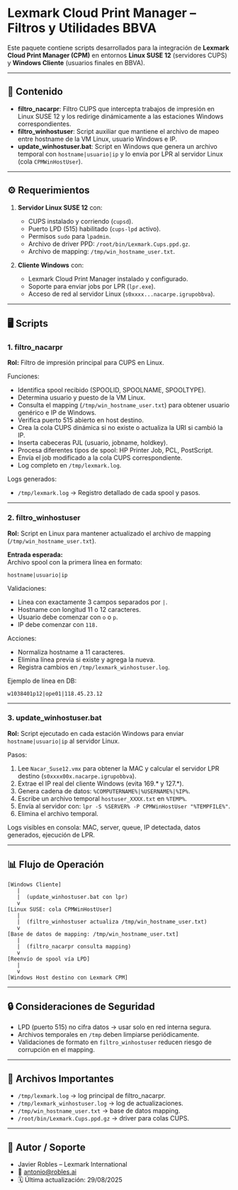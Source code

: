 # Lexmark Cloud Print Manager – Filtros y Utilidades BBVA

Este paquete contiene scripts desarrollados para la integración de **Lexmark Cloud Print Manager (CPM)** en entornos **Linux SUSE 12** (servidores CUPS) y **Windows Cliente** (usuarios finales en BBVA).  

---

## 📂 Contenido

- **filtro_nacarpr**: Filtro CUPS que intercepta trabajos de impresión en Linux SUSE 12 y los redirige dinámicamente a las estaciones Windows correspondientes.  
- **filtro_winhostuser**: Script auxiliar que mantiene el archivo de mapeo entre hostname de la VM Linux, usuario Windows e IP.  
- **update_winhostuser.bat**: Script en Windows que genera un archivo temporal con `hostname|usuario|ip` y lo envía por LPR al servidor Linux (cola `CPMWinHostUser`).  

---

## ⚙️ Requerimientos

1. **Servidor Linux SUSE 12** con:
   - CUPS instalado y corriendo (`cupsd`).
   - Puerto LPD (515) habilitado (`cups-lpd` activo).
   - Permisos `sudo` para `lpadmin`.
   - Archivo de driver PPD: `/root/bin/Lexmark.Cups.ppd.gz`.
   - Archivo de mapping: `/tmp/win_hostname_user.txt`.

2. **Cliente Windows** con:
   - Lexmark Cloud Print Manager instalado y configurado.
   - Soporte para enviar jobs por LPR (`lpr.exe`).
   - Acceso de red al servidor Linux (`s0xxxx...nacarpe.igrupobbva`).

---

## 🖥️ Scripts

### 1. filtro_nacarpr

**Rol:** Filtro de impresión principal para CUPS en Linux.  

Funciones:
- Identifica spool recibido (SPOOLID, SPOOLNAME, SPOOLTYPE).
- Determina usuario y puesto de la VM Linux.
- Consulta el mapping (`/tmp/win_hostname_user.txt`) para obtener usuario genérico e IP de Windows.
- Verifica puerto 515 abierto en host destino.
- Crea la cola CUPS dinámica si no existe o actualiza la URI si cambió la IP.
- Inserta cabeceras PJL (usuario, jobname, holdkey).
- Procesa diferentes tipos de spool: HP Printer Job, PCL, PostScript.
- Envía el job modificado a la cola CUPS correspondiente.
- Log completo en `/tmp/lexmark.log`.

Logs generados:
- `/tmp/lexmark.log` → Registro detallado de cada spool y pasos.

---

### 2. filtro_winhostuser

**Rol:** Script en Linux para mantener actualizado el archivo de mapping (`/tmp/win_hostname_user.txt`).  

**Entrada esperada:**  
Archivo spool con la primera línea en formato:

    hostname|usuario|ip

Validaciones:
- Línea con exactamente 3 campos separados por `|`.
- Hostname con longitud 11 o 12 caracteres.
- Usuario debe comenzar con `o` o `p`.
- IP debe comenzar con `118.`

Acciones:
- Normaliza hostname a 11 caracteres.
- Elimina línea previa si existe y agrega la nueva.
- Registra cambios en `/tmp/lexmark_winhostuser.log`.

Ejemplo de línea en DB:

    w1038401p12|ope01|118.45.23.12

---

### 3. update_winhostuser.bat

**Rol:** Script ejecutado en cada estación Windows para enviar `hostname|usuario|ip` al servidor Linux.  

Pasos:
1. Lee `Nacar_Suse12.vmx` para obtener la MAC y calcular el servidor LPR destino (`s0xxxx00x.nacarpe.igrupobbva`).
2. Extrae el IP real del cliente Windows (evita 169.* y 127.*).
3. Genera cadena de datos: `%COMPUTERNAME%|%USERNAME%|%IP%`.
4. Escribe un archivo temporal `hostuser_XXXX.txt` en `%TEMP%`.
5. Envía al servidor con: `lpr -S %SERVER% -P CPMWinHostUser "%TEMPFILE%"`.
6. Elimina el archivo temporal.

Logs visibles en consola: MAC, server, queue, IP detectada, datos generados, ejecución de LPR.

---

## 📊 Flujo de Operación

    [Windows Cliente]
       |
       |  (update_winhostuser.bat con lpr)
       v
    [Linux SUSE: cola CPMWinHostUser]
       |
       |  (filtro_winhostuser actualiza /tmp/win_hostname_user.txt)
       v
    [Base de datos de mapping: /tmp/win_hostname_user.txt]
       |
       |  (filtro_nacarpr consulta mapping)
       v
    [Reenvío de spool vía LPD]
       |
       v
    [Windows Host destino con Lexmark CPM]

---

## 🔒 Consideraciones de Seguridad

- LPD (puerto 515) no cifra datos → usar solo en red interna segura.  
- Archivos temporales en `/tmp` deben limpiarse periódicamente.  
- Validaciones de formato en `filtro_winhostuser` reducen riesgo de corrupción en el mapping.  

---

## 📑 Archivos Importantes

- `/tmp/lexmark.log` → log principal de filtro_nacarpr.  
- `/tmp/lexmark_winhostuser.log` → log de actualizaciones.  
- `/tmp/win_hostname_user.txt` → base de datos mapping.  
- `/root/bin/Lexmark.Cups.ppd.gz` → driver para colas CUPS.  

---

## 👤 Autor / Soporte

- Javier Robles – Lexmark International  
- 📧 antonio@robles.ai  
- 🗓 Última actualización: 29/08/2025